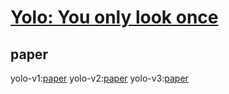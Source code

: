 # [Yolo: You only look once](https://pjreddie.com/)
## paper
yolo-v1:[paper](https://pjreddie.com/media/files/papers/xnor.pdf)  yolo-v2:[paper](https://pjreddie.com/media/files/papers/YOLO9000.pdf)  yolo-v3:[paper](https://pjreddie.com/media/files/papers/YOLOv3.pdf)
